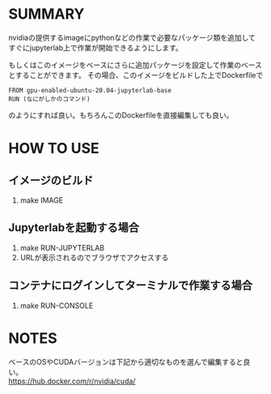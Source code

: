 SUMMARY
=====
nvidiaの提供するimageにpythonなどの作業で必要なパッケージ類を追加して
すぐにjupyterlab上で作業が開始できるようにします。

もしくはこのイメージをベースにさらに追加パッケージを設定して作業のベースとすることができます。
その場合、このイメージをビルドした上でDockerfileで
```
FROM gpu-enabled-ubuntu-20.04-jupyterlab-base
RUN (なにがしかのコマンド)
```
のようにすれば良い。もちろんこのDockerfileを直接編集しても良い。

HOW TO USE
=====
イメージのビルド
-----
1. make IMAGE

Jupyterlabを起動する場合
-----
1. make RUN-JUPYTERLAB
2. URLが表示されるのでブラウザでアクセスする

コンテナにログインしてターミナルで作業する場合
-----
1. make RUN-CONSOLE

NOTES
=====
ベースのOSやCUDAバージョンは下記から適切なものを選んで編集すると良い。  
https://hub.docker.com/r/nvidia/cuda/